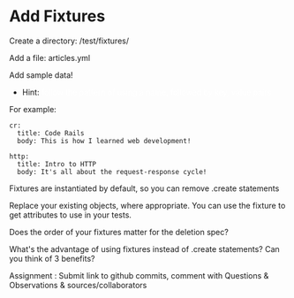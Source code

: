 # Add Fixtures

Create a directory: /test/fixtures/

Add a file: articles.yml

Add sample data!

- Hint: <span style="color: white">follow the pattern of using a name, followed by key, value pairs</span>

For example:
```
cr:
  title: Code Rails
  body: This is how I learned web development!

http:
  title: Intro to HTTP
  body: It's all about the request-response cycle!

```
Fixtures are instantiated by default, so you can remove .create statements

Replace your existing objects, where appropriate. You can use the fixture to get attributes to use in your tests.

Does the order of your fixtures matter for the deletion spec?

What's the advantage of using fixtures instead of .create statements? Can you think of 3 benefits?

Assignment : Submit link to github commits, comment with Questions & Observations & sources/collaborators
